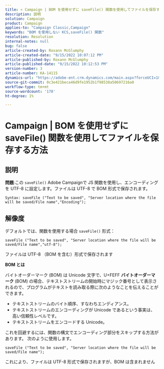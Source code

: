 ```yaml
---
title: « Campaign | BOM を使用せずに saveFile() 関数を使用してファイルを保存する方法»
description: 説明
solution: Campaign
product: Campaign
applies-to: "Campaign Classic,Campaign"
keywords: "BOM を使用しない KCS,saveFile() 関数"
resolution: Resolution
internal-notes: null
bug: false
article-created-by: Roxann McGlumphy
article-created-date: "9/15/2022 10:07:12 PM"
article-published-by: Roxann McGlumphy
article-published-date: "9/15/2022 10:12:53 PM"
version-number: 3
article-number: KA-14115
dynamics-url: "https://adobe-ent.crm.dynamics.com/main.aspx?forceUCI=1&pagetype=entityrecord&etn=knowledgearticle&id=5605e9bc-4235-ed11-9db1-00224808679b"
source-git-commit: 0c3e421beca46d9fe1952b1f98538a50697216a0
workflow-type: tm+mt
source-wordcount: '178'
ht-degree: 1%

---
```


# Campaign | BOM を使用せずに saveFile() 関数を使用してファイルを保存する方法

## 説明


<b>問題</b>:この `saveFile()` Adobe Campaignで JS 関数を使用し、エンコーディングを UTF-8 に設定します。ファイルは UTF-8 で BOM 形式で保存されます。


```
Syntax: saveFile ("Text to be saved", "Server location where the file will be saved/File name","Encoding");
```



## 解像度


デフォルトでは、関数を使用する場合 `saveFile()` 形式：


```
saveFile ("Text to be saved", "Server location where the file will be saved/File name","utf-8");
```


ファイルは UTF-8 （BOM を含む）形式で保存されます

<b>BOM とは </b>

バイトオーダーマーク (BOM) は Unicode 文字で、U+FEFF <b>バイトオーダーマーク</b> (BOM) の場合、テキストストリームの開始時にマジック番号として表示されるので、プログラムがテキストを読み取る際に次のようなことを伝えることができます。

- テキストストリームのバイト順序、すなわちエンディアンス。
- テキストストリームのエンコーディングが Unicode であるという事実は、高い信頼性レベルです。
- テキストストリームをエンコードする Unicode。


これを回避するには、関数の構文でエンコーディング部分をスキップする方法があります。 次のように使用します。


```
saveFile ("Text to be saved", "Server location where the file will be saved/File name");
```


これにより、ファイルは UTF-8 形式で保存されますが、BOM は含まれません
